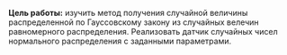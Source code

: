**Цель работы:** изучить метод получения случайной величины распределенной по Гауссовскому закону из случайных велечин равномерного распределения. Реализовать датчик случайных чисел нормального распределения с заданными параметрами.
